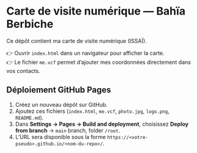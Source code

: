 # Carte de visite numérique — Bahïa Berbiche

Ce dépôt contient ma carte de visite numérique (ISSAÏ).  

👉 Ouvrir `index.html` dans un navigateur pour afficher la carte.  
👉 Le fichier `me.vcf` permet d’ajouter mes coordonnées directement dans vos contacts.  

## Déploiement GitHub Pages

1. Créez un nouveau dépôt sur GitHub.  
2. Ajoutez ces fichiers (`index.html`, `me.vcf`, `photo.jpg`, `logo.png`, `README.md`).  
3. Dans **Settings → Pages → Build and deployment**, choisissez **Deploy from branch** → `main` branch, folder `/root`.  
4. L’URL sera disponible sous la forme `https://<votre-pseudo>.github.io/<nom-du-repo>/`.  
